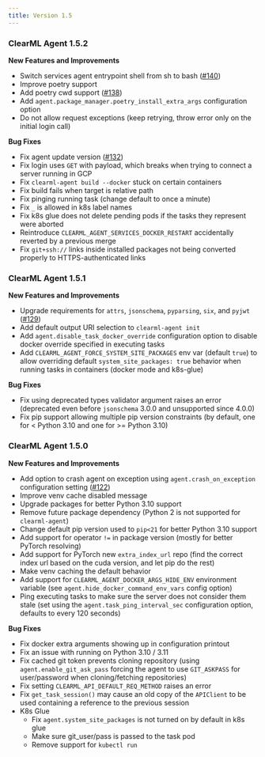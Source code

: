```yaml
---
title: Version 1.5
---
```


### ClearML Agent 1.5.2

**New Features and Improvements**
* Switch services agent entrypoint shell from sh to bash ([#140](https://github.com/clearml/clearml-agent/issues/140))
* Improve poetry support
* Add poetry cwd support ([#138](https://github.com/clearml/clearml-agent/issues/138))
* Add `agent.package_manager.poetry_install_extra_args` configuration option
* Do not allow request exceptions (keep retrying, throw error only on the initial login call)

**Bug Fixes**
* Fix agent update version ([#132](https://github.com/clearml/clearml-agent/pull/132))
* Fix login uses `GET` with payload, which breaks when trying to connect a server running in GCP
* Fix `clearml-agent build --docker` stuck on certain containers
* Fix build fails when target is relative path
* Fix pinging running task (change default to once a minute)
* Fix `_` is allowed in k8s label names
* Fix k8s glue does not delete pending pods if the tasks they represent were aborted
* Reintroduce `CLEARML_AGENT_SERVICES_DOCKER_RESTART` accidentally reverted by a previous merge
* Fix `git+ssh://` links inside installed packages not being converted properly to HTTPS-authenticated links

### ClearML Agent 1.5.1

**New Features and Improvements**
* Upgrade requirements for `attrs`, `jsonschema`, `pyparsing`, `six`, and `pyjwt` ([#129](https://github.com/clearml/clearml-agent/issues/129))
* Add default output URI selection to `clearml-agent init`
* Add `agent.disable_task_docker_override` configuration option to disable docker override specified in executing tasks
* Add `CLEARML_AGENT_FORCE_SYSTEM_SITE_PACKAGES` env var (default `true`) to allow overriding default `system_site_packages: true` 
behavior when running tasks in containers (docker mode and k8s-glue)

**Bug Fixes**
* Fix using deprecated types validator argument raises an error (deprecated even before `jsonschema` 3.0.0 and unsupported 
since 4.0.0)
* Fix pip support allowing multiple pip version constraints (by default, one for < Python 3.10 and one for >= Python 3.10)

### ClearML Agent 1.5.0

**New Features and Improvements**
* Add option to crash agent on exception using `agent.crash_on_exception` configuration setting ([#122](https://github.com/clearml/clearml-agent/issues/122))
* Improve venv cache disabled message
* Upgrade packages for better Python 3.10 support
* Remove future package dependency (Python 2 is not supported for `clearml-agent`)
* Change default pip version used to `pip<21` for better Python 3.10 support
* Add support for operator `!=` in package version (mostly for better PyTorch resolving)
* Add support for PyTorch new `extra_index_url` repo (find the correct index url based on the cuda version, and let pip
do the rest)
* Make venv caching the default behavior
* Add support for `CLEARML_AGENT_DOCKER_ARGS_HIDE_ENV` environment variable (see `agent.hide_docker_command_env_vars` 
config option)
* Ping executing tasks to make sure the server does not consider them stale (set using the `agent.task_ping_interval_sec` 
configuration option, defaults to every 120 seconds)

**Bug Fixes**
* Fix docker extra arguments showing up in configuration printout
* Fix an issue with running on Python 3.10 / 3.11
* Fix cached git token prevents cloning repository (using `agent.enable_git_ask_pass` forcing the agent to use `GIT_ASKPASS` 
for user/password when cloning/fetching repositories)
* Fix setting `CLEARML_API_DEFAULT_REQ_METHOD` raises an error
* Fix `get_task_session()` may cause an old copy of the `APIClient` to be used containing a reference to the previous session
* K8s Glue
  * Fix `agent.system_site_packages` is not turned on by default in k8s glue
  * Make sure git_user/pass is passed to the task pod
  * Remove support for `kubectl run`

